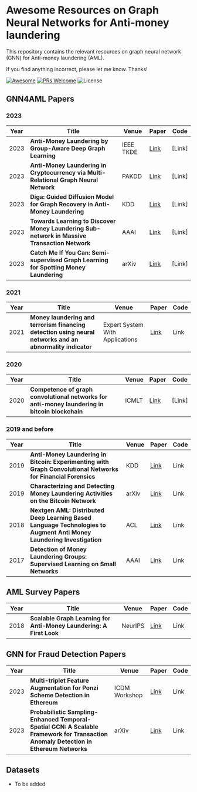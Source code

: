 # Awesome Resources on Graph Neural Networks for Anti-money laundering

This repository contains the relevant resources on graph neural network (GNN) for Anti-money laundering (AML).  

If you find anything incorrect, please let me know. Thanks!

<!--[[Paper](https://arxiv.org/abs/2101.00797)], [[Code](https://github.com/bdy9527/FAGCN)]-->
[![Awesome](https://cdn.rawgit.com/sindresorhus/awesome/d7305f38d29fed78fa85652e3a63e154dd8e8829/media/badge.svg)](https://github.com/sindresorhus/awesome) [![PRs Welcome](https://img.shields.io/badge/PRs-welcome-brightgreen.svg?style=flat-square)](http://makeapullrequest.com) ![License](https://img.shields.io/github/license/fuqishuang228/GNN-for-Anti-money-launedring.svg?color=blue) 

## GNN4AML Papers
### 2023 
| Year   | Title  | Venue |  Paper | Code  |
|-------|--------|--------|--------|-----------|
| 2023 | **Anti-Money Laundering by Group-Aware Deep Graph Learning** | IEEE TKDE| [Link](https://ieeexplore.ieee.org/document/10114503) |  [Link] | 
| 2023 | **Anti-Money Laundering in Cryptocurrency via Multi-Relational Graph Neural Network** | PAKDD | [Link](https://link.springer.com/chapter/10.1007/978-3-031-33377-4_10) |  [Link] | 
| 2023 | **Diga: Guided Diffusion Model for Graph Recovery in Anti-Money Laundering** | KDD | [Link](https://dl.acm.org/doi/abs/10.1145/3580305.3599806) |  [Link]| 
| 2023 | **Towards Learning to Discover Money Laundering Sub-network in Massive Transaction Network** | AAAI | [Link](https://ojs.aaai.org/index.php/AAAI/article/view/26656) |  [Link] | 
| 2023 | **Catch Me If You Can: Semi-supervised Graph Learning for Spotting Money Laundering** | arXiv | [Link](https://arxiv.org/pdf/2302.11880.pdf) |  [Link] | 

### 2021
| Year   | Title  | Venue |  Paper | Code  |
|-------|--------|--------|--------|-----------|
| 2021 | **Money laundering and terrorism financing detection using neural networks and an abnormality indicator** | Expert System With Applications | [Link](https://www.sciencedirect.com/science/article/pii/S0957417420311209) |  Link |

### 2020
| Year   | Title  | Venue |  Paper | Code  |
|-------|--------|--------|--------|-----------|
| 2020 | **Competence of graph convolutional networks for anti-money laundering in bitcoin blockchain** | ICMLT | [Link](https://dl.acm.org/doi/10.1145/3409073.3409080) |  [Link] | 

### 2019 and before
| Year   | Title  | Venue |  Paper | Code  |
|-------|--------|--------|--------|-----------|
| 2019 | **Anti-Money Laundering in Bitcoin: Experimenting with Graph Convolutional Networks for Financial Forensics** | KDD | [Link](https://arxiv.org/abs/1908.02591) |  Link |
| 2019 | **Characterizing and Detecting Money Laundering Activities on the Bitcoin Network** | arXiv | [Link](https://arxiv.org/abs/1912.12060) |  Link |
| 2018 | **Nextgen AML: Distributed Deep Learning Based Language Technologies to Augment Anti Money Laundering Investigation** | ACL | [Link](https://aclanthology.org/P18-4007/) |  Link |
| 2017 | **Detection of Money Laundering Groups: Supervised Learning on Small Networks** | AAAI | [Link](https://cdn.aaai.org/ocs/ws/ws0302/15101-68325-1-PB.pdf) |  Link |

## AML Survey Papers
| Year   | Title  | Venue |  Paper | Code  |
|-------|--------|--------|--------|-----------|
| 2018 | **Scalable Graph Learning for Anti-Money Laundering: A First Look** | NeurIPS | [Link](https://arxiv.org/abs/1812.00076) |  Link |


## GNN for Fraud Detection Papers
| Year   | Title  | Venue |  Paper | Code  |
|-------|--------|--------|--------|-----------|
| 2023 | **Multi-triplet Feature Augmentation for Ponzi Scheme Detection in Ethereum** | ICDM Workshop | [Link](https://arxiv.org/abs/2310.00856) |  Link |
| 2023 | **Probabilistic Sampling-Enhanced Temporal-Spatial GCN: A Scalable Framework for Transaction Anomaly Detection in Ethereum Networks** | arXiv | [Link](https://arxiv.org/abs/2310.00144) |  Link |


## Datasets

- To be added

  <!--cora、citeseer、pubmed------------cornell、texas、wisconsin、chameleon、squirrel、actor、FB100、SNAP-->
